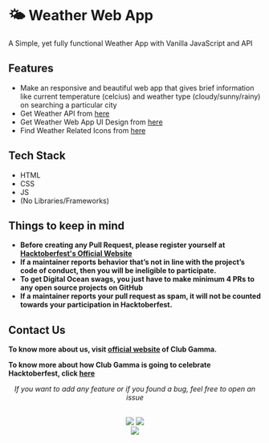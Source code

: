 
# 🌤 Weather Web App

 A Simple, yet fully functional Weather App with Vanilla JavaScript and API
## Features

- Make an responsive and beautiful web app that gives brief information like current temperature (celcius) and weather type (cloudy/sunny/rainy) on searching a particular city
-  Get Weather API from [here](https://home.openweathermap.org/users/sign_up)
- Get Weather Web App UI Design from [here](https://www.behance.net/search/projects/?tracking_source=typeahead_search_direct&search=weather%20web%20app&sort=recommended&time=month)
- Find Weather Related Icons from [here](https://www.flaticon.com/free-icons/weather-app)

## Tech Stack

- HTML
- CSS
- JS 
- (No Libraries/Frameworks)
  
## Things to keep in mind

  - **Before creating any Pull Request, please register yourself at [Hacktoberfest's Official Website](https://hacktoberfest.digitalocean.com/)**
  - **If a maintainer reports behavior that’s not in line with the project’s code of conduct, then you will be ineligible to participate.**
  - **To get Digital Ocean swags, you just have to make minimum 4 PRs to any open source projects on GitHub**
  - **If a maintainer reports your pull request as spam, it will not be counted towards your participation in Hacktoberfest.**

  
## Contact Us

**To know more about us, visit [official website](https://clubgamma.github.io/) of Club Gamma.**

**To know more about how Club Gamma is going to celebrate Hacktoberfest, click [here](https://clubgamma.github.io/hacktoberfest2021/)**

<div align="center">  
<i>If you want to add any feature or if you found a bug, feel free to open an issue</i><br><br>

![](https://img.shields.io/badge/Star-If_Liked-%23FF0000.svg?&style=flat&logoColor=white&color=white)
![](https://img.shields.io/badge/Fork-If_you_found_interesting-%23FF0000.svg?&style=flat&logoColor=white&color=white)<br>
<a href="https://github.com/clubgamma/Tic-Tac-Toe-Game/issues/new"><img src="https://img.shields.io/badge/Query-Ask_Us_Anything-blue"/></a><br>
<br>
</div>

